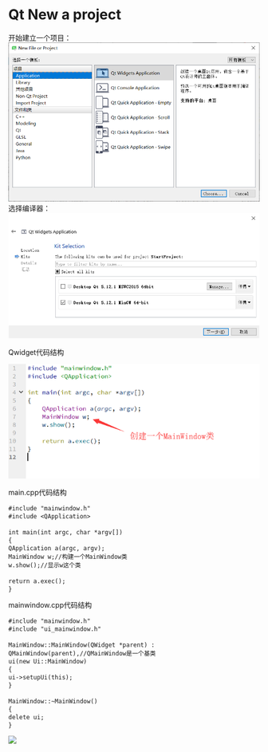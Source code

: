 # Qt New a project #

开始建立一个项目：
![](./pic/startProject.png)
选择编译器：
![](./pic/choose_interpreter.png)

Qwidget代码结构

![](./pic/main.png)

main.cpp代码结构

    #include "mainwindow.h"
    #include <QApplication>
    
    int main(int argc, char *argv[])
    {
    QApplication a(argc, argv);
    MainWindow w;//构建一个MainWindow类
    w.show();//显示w这个类
    
    return a.exec();
    }

mainwindow.cpp代码结构

    #include "mainwindow.h"
    #include "ui_mainwindow.h"
    
    MainWindow::MainWindow(QWidget *parent) :
    QMainWindow(parent),//QMainWindow是一个基类
    ui(new Ui::MainWindow)
    {
    ui->setupUi(this);
    }
    
    MainWindow::~MainWindow()
    {
    delete ui;
    }


![](./pic./build.png)